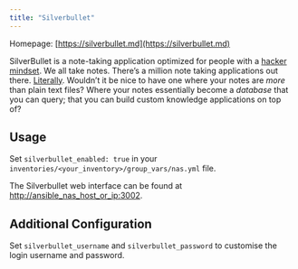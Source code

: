 ```yaml
---
title: "Silverbullet"
---
```


Homepage: [https://silverbullet.md](https://silverbullet.md)

SilverBullet is a note-taking application optimized for people with a
[hacker mindset](https://en.wikipedia.org/wiki/Hacker). We all take notes.
There’s a million note taking applications out there. [Literally](https://www.noteapps.ca/).
Wouldn’t it be nice to have one where your notes are _more_ than plain text files?
Where your notes essentially become a _database_ that you can query; that you can build custom
knowledge applications on top of?

## Usage

Set `silverbullet_enabled: true` in your `inventories/<your_inventory>/group_vars/nas.yml` file.

The Silverbullet web interface can be found at [http://ansible_nas_host_or_ip:3002](http://ansible_nas_host_or_ip:3002).

## Additional Configuration

Set `silverbullet_username` and `silverbullet_password` to customise the login username and password.
